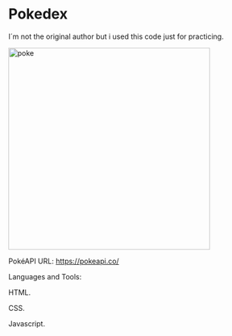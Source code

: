 # Pokedex



I´m not the original author but i used this code just for practicing.


<img src="https://github.com/Melomario57/Pokedex/assets/146278966/39723751-1542-4df5-a8b9-ef4358857a2b" alt="poke" border="0"  width="400" />



PokéAPI URL: https://pokeapi.co/


Languages and Tools:


HTML.


CSS.


Javascript.

